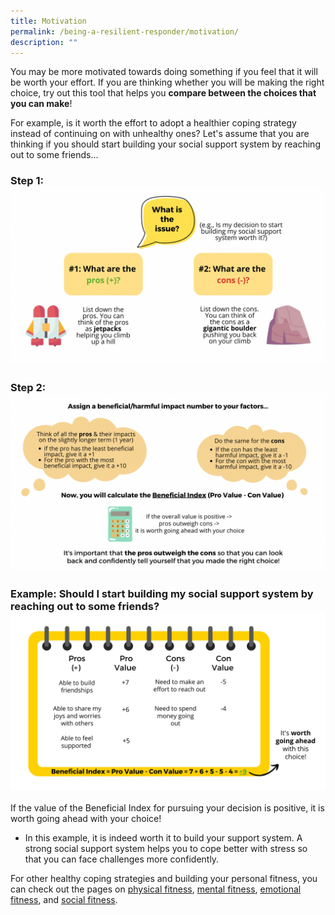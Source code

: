 ```yaml
---
title: Motivation
permalink: /being-a-resilient-responder/motivation/
description: ""
---
```

You may be more motivated towards doing something if you feel that it will be worth your effort. If you are thinking whether you will be making the right choice, try out this tool that helps you **compare between the choices that you can make**!

For example, is it worth the effort to adopt a healthier coping strategy instead of continuing on with unhealthy ones? Let's assume that you are thinking if you should start building your social support system by reaching out to some friends...

### Step 1: ![](/images/motivation%201%20(larger)%20(1).png)
### Step 2: ![](/images/motivation%202.png)

### Example: Should I start building my social support system by reaching out to some friends?![](/images/motivation%20example%20(1)%20larger.png)
If the value of the Beneficial Index for pursuing your decision is positive, it is worth going ahead with your choice! 
* In this example, it is indeed worth it to build your support system. A strong social support system helps you to cope better with stress so that you can face challenges more confidently. 

For other healthy coping strategies and building your personal fitness, you can check out the pages on [physical fitness](/being-a-resilient-responder/physical-fitness), [mental fitness](/being-a-resilient-responder/mental-fitness), [emotional fitness](/being-a-resilient-responder/emotional-fitness), and [social fitness](/being-a-resilient-responder/social-fitness).